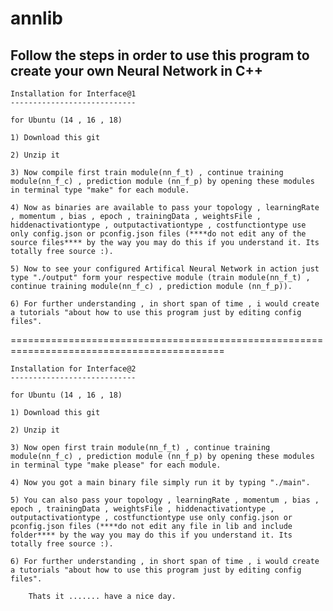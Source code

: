 # annlib

Follow the steps in order to use this program to create your own Neural Network in C++
---------------------------------------------------------------------------------

	Installation for Interface@1
	----------------------------
	
	for Ubuntu (14 , 16 , 18)

	1) Download this git 
	
	2) Unzip it

	3) Now compile first train module(nn_f_t) , continue training module(nn_f_c) , prediction module (nn_f_p) by opening these modules in terminal type "make" for each module.

	4) Now as binaries are available to pass your topology , learningRate , momentum , bias , epoch , trainingData , weightsFile , hiddenactivationtype , outputactivationtype , costfunctiontype use only config.json or pconfig.json files (****do not edit any of the source files**** by the way you may do this if you understand it. Its totally free source :).

	5) Now to see your configured Artifical Neural Network in action just type "./output" form your respective module (train module(nn_f_t) , continue training module(nn_f_c) , prediction module (nn_f_p)).

	6) For further understanding , in short span of time , i would create a tutorials "about how to use this program just by editing config files". 

===========================================================================================
	
	Installation for Interface@2
	----------------------------
	
	for Ubuntu (14 , 16 , 18)

	1) Download this git 
	
	2) Unzip it

	3) Now open first train module(nn_f_t) , continue training module(nn_f_c) , prediction module (nn_f_p) by opening these modules in terminal type "make please" for each module.

	4) Now you got a main binary file simply run it by typing "./main".

	5) You can also pass your topology , learningRate , momentum , bias , epoch , trainingData , weightsFile , hiddenactivationtype , outputactivationtype , costfunctiontype use only config.json or pconfig.json files (****do not edit any file in lib and include folder**** by the way you may do this if you understand it. Its totally free source :).

	6) For further understanding , in short span of time , i would create a tutorials "about how to use this program just by editing config files". 

		Thats it ....... have a nice day.

